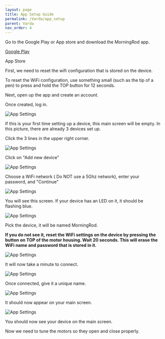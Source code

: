 ```yaml
---
layout: page
title: App Setup Guide
permalink: /Varda/app_setup
parent: Varda
nav_order: 4
---
```


<p>Go to the Google Play or App store and download the MorningRod app.</p>

<p><a href="https://play.google.com/store/apps/details?id=cc.blynk.appexport.morning_rod&amp;hl=en" target="_blank" title="Google Play" rel="noopener noreferrer">Google Play</a></p>

<p>App Store </p>

<p>First, we need to reset the wifi configuration that is stored on the device. </p>

<p>To reset the WiFi configuration, use something small (such as the tip of a pen) to press and hold the TOP button for 12 seconds.</p>

<p>Next, open up the app and create an account.</p>

<p>Once created, log in. </p>

![App Settings](\images\app_setup1.jpg)

<p>If this is your first time setting up a device, this main screen will be empty. In this picture, there are already 3 devices set up.</p>

<p>Click the 3 lines in the upper right corner.</p>

![App Settings](\images\app_setup2.jpg)

Click on "Add new device"

![App Settings](\images\app_setup3.jpg)

<p>Choose a WiFi network ( Do NOT use a 5Ghz network), enter your password, and "Continue"</p>

![App Settings](\images\app_setup4.jpg)

<p>You will see this screen. If your device has an LED on it, it should be flashing blue.</p>

![App Settings](\images\app_setup5.jpg)

<p>Pick the device, it will be named MorningRod.</p>

<p><strong>If you do not see it, reset the WiFi settings on the device by pressing the button on TOP of the motor housing. Wait 20 seconds. This will erase the WiFi name and password that is stored in it.</strong></p>

![App Settings](\images\app_setup6.jpg)

<p>It will now take a minute to connect.</p>

![App Settings](\images\app_setup7.jpg)

<p>Once connected, give it a unique name.</p>

![App Settings](\images\app_setup8.jpg)

<p>It should now appear on your main screen.</p>

![App Settings](\images\app_setup9.jpg)

<p>You should now see your device on the main screen.</p>

<p>Now we need to tune the motors so they open and close properly. </p>
